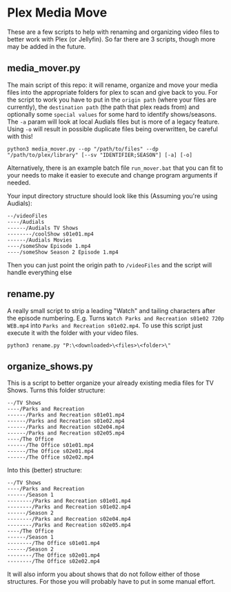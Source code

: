 # Plex Media Move

These are a few scripts to help with renaming and organizing video files to better work with
Plex (or Jellyfin). So far there are 3 scripts, though more may be added in the future.

## media_mover.py

The main script of this repo: it will rename, organize and move your media files into the 
appropriate folders for plex to scan and give back to you. For the script to work you have 
to put in the `origin path` (where your files are currently), the `destination path` (the path
that plex reads from) and optionally some `special values` for some hard to identify shows/seasons.
The `-a` param will look at local Audials files but is more of a legacy feature. Using `-o` will result in
possible duplicate files being overwritten, be careful with this!
```shell
python3 media_mover.py --op "/path/to/files" --dp "/path/to/plex/library" [--sv "IDENTIFIER;SEASON"] [-a] [-o]
```
Alternatively, there is an example batch file ``run_mover.bat`` that you can fit to your needs 
to make it easier to execute and change program arguments if needed.

Your input directory structure should look like this (Assuming you're using Audials):
```
--/videoFiles
----/Audials
------/Audials TV Shows
--------/coolShow s01e01.mp4
------/Audials Movies
----/someShow Episode 1.mp4
----/someShow Season 2 Episode 1.mp4
```
Then you can just point the origin path to `/videoFiles` and the script will handle everything else

## rename.py

A really small script to strip a leading "Watch" and tailing characters after the episode 
numbering. E.g. Turns ``Watch Parks and Recreation s01e02 720p WEB.mp4`` into 
`Parks and Recreation s01e02.mp4`. To use this script just execute it with the folder with your 
video files.
```shell
python3 rename.py "P:\<downloaded>\<files>\<folder>\"
```

## organize_shows.py

This is a script to better organize your already existing media files for TV Shows. Turns 
this folder structure:
```
--/TV Shows
----/Parks and Recreation
------/Parks and Recreation s01e01.mp4
------/Parks and Recreation s01e02.mp4
------/Parks and Recreation s02e04.mp4
------/Parks and Recreation s02e05.mp4
----/The Office
------/The Office s01e01.mp4
------/The Office s02e01.mp4
------/The Office s02e02.mp4
```
Into this (better) structure:
```
--/TV Shows
----/Parks and Recreation
------/Season 1
--------/Parks and Recreation s01e01.mp4
--------/Parks and Recreation s01e02.mp4
------/Season 2
--------/Parks and Recreation s02e04.mp4
--------/Parks and Recreation s02e05.mp4
----/The Office
------/Season 1
--------/The Office s01e01.mp4
------/Season 2
--------/The Office s02e01.mp4
--------/The Office s02e02.mp4
```
It will also inform you about shows that do not follow either of those structures. For those
you will probably have to put in some manual effort.